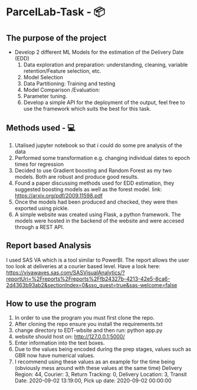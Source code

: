 # ParcelLab-Task - 📦

## The purpose of the project

- Develop 2 different ML Models for the estimation of the Delivery Date (EDD)
  1. Data exploration and preparation: understanding, cleaning, variable retention/Feature selection, etc.
  2. Model Selection
  3. Data Partitioning: Training and testing
  4. Model Comparison /Evaluation:
  5. Parameter tuning.
  6. Develop a simple API for the deployment of the output, feel free to use the framework which suits the best for this task.

## Methods used - 💻

1. Utalised jupyter notebook so that i could do some pre analysis of the data
2. Performed some transformation e.g. changing individual dates to epoch times for regression
3. Decided to use Gradient boosting and Random Forest as my two models. Both are robust and produce good results.
4. Found a paper discussing methods used for EDD estimation, they suggested boosting models as well as the forest model. link: https://arxiv.org/pdf/2009.11598.pdf
5. Once the models had been produced and checked, they were then exported using pickle.
6. A simple website was created using Flask, a python framework. The models were hosted in the backend of the website and were accesed through a REST API.

## Report based Analysis

I used SAS VA which is a tool similar to PowerBI. The report allows the user too look at deliveries at
a courier based level. Have a look here: https://viyawaves.sas.com/SASVisualAnalytics/?reportUri=%2Freports%2Freports%2Ffb24327b-4213-42e5-8ca6-2d4363b93ab2&sectionIndex=0&sso_guest=true&sas-welcome=false

## How to use the program

1. In order to use the program you must first clone the repo.
2. After cloning the repo ensure you install the requirements.txt
3. change directory to EDT-wbsite and then run: python app.py
4. website should host on: http://127.0.0.1:5000/
5. Enter information into the text boxes.
6. Due to the values being encoded during the prep stages, values such as GBR now have numerical values.
7. I recommend using these values as an example for the time being (obviously mess around with these values at the same time)
   Delivery Region: 44, Courier: 3, Return Tracking: 0, Delivery Location: 3, Transit Date: 2020-09-02 13:19:00, Pick up date: 2020-09-02 00:00:00
